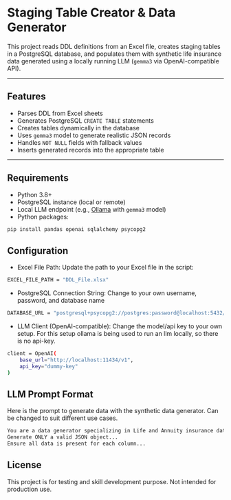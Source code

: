 # Staging Table Creator & Data Generator 

This project reads DDL definitions from an Excel file, creates staging tables in a PostgreSQL database, and populates them with synthetic life insurance data generated using a locally running LLM (`gemma3` via OpenAI-compatible API).

---

## Features

- Parses DDL from Excel sheets
- Generates PostgreSQL `CREATE TABLE` statements
- Creates tables dynamically in the database
- Uses `gemma3` model to generate realistic JSON records
- Handles `NOT NULL` fields with fallback values
- Inserts generated records into the appropriate table

---

## Requirements

- Python 3.8+
- PostgreSQL instance (local or remote)
- Local LLM endpoint (e.g., [Ollama](https://ollama.com/) with `gemma3` model)
- Python packages:

```bash
pip install pandas openai sqlalchemy psycopg2
```

## Configuration

- Excel File Path: Update the path to your Excel file in the script:
```bash
EXCEL_FILE_PATH = "DDL_File.xlsx"
```
- PostgreSQL Connection String:  Change to your own username, password, and database name
```bash
DATABASE_URL = "postgresql+psycopg2://postgres:password@localhost:5432/exampleDatabase"
```
- LLM Client (OpenAI-compatible): Change the model/api key to your own setup.  For this setup ollama is being used to run an llm locally, so there is no api-key.
```bash
client = OpenAI(
    base_url="http://localhost:11434/v1",
    api_key="dummy-key"
)
```

## LLM Prompt Format
Here is the prompt to generate data with the synthetic data generator.  Can be changed to suit different use cases.
```bash
You are a data generator specializing in Life and Annuity insurance data...
Generate ONLY a valid JSON object...
Ensure all data is present for each column...
```

## License
This project is for testing and skill development purpose. Not intended for production use.
